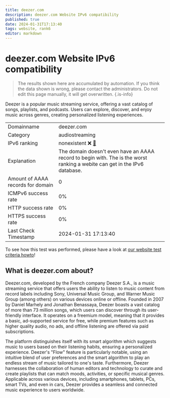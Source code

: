 ```yaml
---
title: deezer.com
description: deezer.com Website IPv6 compatibility
published: true
date: 2024-01-31T17:13:40
tags: website, rank6
editor: markdown
---
```


# deezer.com Website IPv6 compatibility

> The results shown here are accumulated by automation. If you think the data shown is wrong, please contact the administrators. 
> Do not edit this page manually, it will get overwritten.
{.is-info}

Deezer is a popular music streaming service, offering a vast catalog of songs, playlists, and podcasts. Users can explore, discover, and enjoy music across genres, creating personalized listening experiences.


|   |   |
| - | - |
| Domainname | deezer.com
| Category | audiostreaming |
| IPv6 ranking | nonexistent :x: [🔗](/howto/ranking) |
| Explanation | The domain doesn't even have an AAAA record to begin with. The is the worst ranking a webite can get in the IPv6 database. |
| Amount of AAAA records for domain | 0 |
| ICMPv6 success rate | 0%|
| HTTP success rate | 0% |
| HTTPS success rate | 0% |
| Last Check Timestamp | 2024-01-31 17:13:40 |

To see how this test was performed, please have a look at [our website test criteria howto](/howto/testcriteria/website)!


## What is deezer.com about?
Deezer.com, developed by the French company Deezer S.A., is a music streaming service that offers users the ability to listen to music content from record labels including Sony, Universal Music Group, and Warner Music Group (among others) on various devices online or offline. Founded in 2007 by Daniel Marhely and Jonathan Benassaya, Deezer boasts a vast catalog of more than 73 million songs, which users can discover through its user-friendly interface. It operates on a freemium model, meaning that it provides a basic, ad-supported service for free, while premium features such as higher quality audio, no ads, and offline listening are offered via paid subscriptions.

The platform distinguishes itself with its smart algorithm which suggests music to users based on their listening habits, ensuring a personalized experience. Deezer's "Flow" feature is particularly notable, using an intuitive blend of user preferences and the smart algorithm to play an endless stream of music tailored to one's taste. Furthermore, Deezer harnesses the collaboration of human editors and technology to curate and create playlists that can match moods, activities, or specific musical genres. Applicable across various devices, including smartphones, tablets, PCs, smart TVs, and even in cars, Deezer provides a seamless and connected music experience to users worldwide.


